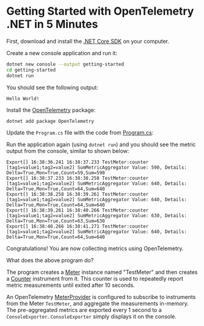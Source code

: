 # Getting Started with OpenTelemetry .NET in 5 Minutes

First, download and install the [.NET Core
SDK](https://dotnet.microsoft.com/download) on your computer.

Create a new console application and run it:

```sh
dotnet new console --output getting-started
cd getting-started
dotnet run
```

You should see the following output:

```text
Hello World!
```

Install the
[OpenTelemetry](../../../src/OpenTelemetry/README.md)
package:

```sh
dotnet add package OpenTelemetry
```

Update the `Program.cs` file with the code from [Program.cs](./Program.cs):

Run the application again (using `dotnet run`) and you should see the metric
output from the console, similar to shown below:

<!-- markdownlint-disable MD013 -->
```text
Export[] 16:38:36.241 16:38:37.233 TestMeter:counter [tag1=value1;tag2=value2] SumMetricAggregator Value: 590, Details: Delta=True,Mon=True,Count=59,Sum=590
Export[] 16:38:37.233 16:38:38.258 TestMeter:counter [tag1=value1;tag2=value2] SumMetricAggregator Value: 640, Details: Delta=True,Mon=True,Count=64,Sum=640
Export[] 16:38:38.258 16:38:39.261 TestMeter:counter [tag1=value1;tag2=value2] SumMetricAggregator Value: 640, Details: Delta=True,Mon=True,Count=64,Sum=640
Export[] 16:38:39.261 16:38:40.266 TestMeter:counter [tag1=value1;tag2=value2] SumMetricAggregator Value: 630, Details: Delta=True,Mon=True,Count=63,Sum=630
Export[] 16:38:40.266 16:38:41.271 TestMeter:counter [tag1=value1;tag2=value2] SumMetricAggregator Value: 640, Details: Delta=True,Mon=True,Count=64,Sum=640
```
<!-- markdownlint-enable MD013 -->

Congratulations! You are now collecting metrics using OpenTelemetry.

What does the above program do?

The program creates a
[Meter](https://github.com/open-telemetry/opentelemetry-specification/blob/main/specification/metrics/api.md#meter)
instance named "TestMeter" and then creates a
[Counter](https://github.com/open-telemetry/opentelemetry-specification/blob/main/specification/metrics/api.md#counter)
instrument from it. This counter is used to repeatedly report metric
measurements until exited after 10 seconds.

An OpenTelemetry
[MeterProvider](https://github.com/open-telemetry/opentelemetry-specification/blob/main/specification/metrics/api.md#meterprovider)
is configured to subscribe to instruments from the Meter `TestMeter`, and
aggregate the measurements in-memory. The pre-aggregated metrics are exported
every 1 second to a `ConsoleExporter`. `ConsoleExporter` simply displays it on
the console.
